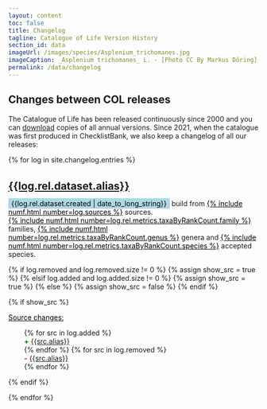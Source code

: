 ```yaml
---
layout: content
toc: false
title: Changelog
tagline: Catalogue of Life Version History
section_id: data
imageUrl: /images/species/Asplenium_trichomanes.jpg
imageCaption: _Asplenium trichomanes_ L. - [Photo CC By Markus Döring](https://www.inaturalist.org/observations/15132827)
permalink: /data/changelog
---
```


<style>
  #changes h2 {
    margin-top: 32px;
    margin-bottom: 4px;
  }
  #changes h4 {
    margin-bottom: 2px;
    text-transform: none;
  }
  #changes p {
    margin-bottom: 6px;
  }  
  #changes span.add {
    color: green;
    font-weight: bold;
  }
  #changes span.remove {
    color: red;
    font-weight: bold;
  }  
  #changes ul {
    margin-left: 0.5rem;

  }
  #changes ul li {
    list-style-type: none;

  }
  .date {
    background-color: lightblue;
    color: black;
    padding: 2px 6px;
  }
  .stats {
    text-decoration: underline;
    color: black;
  }  
</style>


## Changes between COL releases

The Catalogue of Life has been released continuously since 2000 and you can [download](/data/download#past-releases) copies of all annual versions.
Since 2021, when the catalogue was first produced in ChecklistBank, we also keep a changelog of all our releases:

<div id="changes">  
{% for log in site.changelog.entries %}
  <h2 id="r-{{log.rel.dataset.alias}}"><a href="https://www.checklistbank.org/dataset/{{log.rel.key}}">{{log.rel.dataset.alias}}</a></h2>
  <p>
    <span class="date">{{log.rel.dataset.created | date_to_long_string}}</span> build from 
    <span class="stats">{% include numf.html number=log.sources %}</span> sources.
    <br/>
    <span class="stats">{% include numf.html number=log.rel.metrics.taxaByRankCount.family %}</span> families, 
    <span class="stats">{% include numf.html number=log.rel.metrics.taxaByRankCount.genus %}</span> genera and 
    <span class="stats">{% include numf.html number=log.rel.metrics.taxaByRankCount.species %}</span> accepted species.
  </p>

  {% if log.removed and log.removed.size != 0 %}
    {% assign show_src = true %}
  {% elsif log.added and log.added.size != 0 %}
    {% assign show_src = true %}
  {% else %}
    {% assign show_src = false %}
  {% endif %}
 
  {% if show_src %}
  <p class="stats">Source changes:</p>
  <p>
    <ul>
    {% for src in log.added %}
      <li><span class="add">+</span> <a href="https://www.checklistbank.org/dataset/{{r.d.key}}/source/{{src.key}}">{{src.alias}}</a></li>
    {% endfor %}
    {% for src in log.removed %}
      <li><span class="remove">-</span> <a href="https://www.checklistbank.org/dataset/{{r.prev.key}}/source/{{src.key}}">{{src.alias}}</a></li>
    {% endfor %}
    </ul>
  </p>
  {% endif %}

{% endfor %}
</div>


